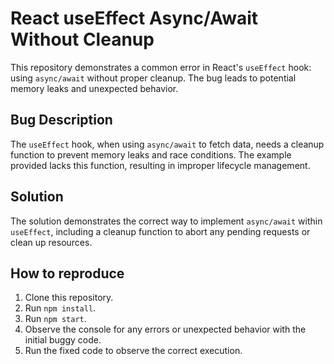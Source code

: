 # React useEffect Async/Await Without Cleanup

This repository demonstrates a common error in React's `useEffect` hook: using `async/await` without proper cleanup.  The bug leads to potential memory leaks and unexpected behavior.

## Bug Description
The `useEffect` hook, when using `async/await` to fetch data, needs a cleanup function to prevent memory leaks and race conditions.  The example provided lacks this function, resulting in improper lifecycle management.

## Solution
The solution demonstrates the correct way to implement `async/await` within `useEffect`, including a cleanup function to abort any pending requests or clean up resources.

## How to reproduce
1. Clone this repository.
2. Run `npm install`.
3. Run `npm start`.
4. Observe the console for any errors or unexpected behavior with the initial buggy code.
5. Run the fixed code to observe the correct execution.

